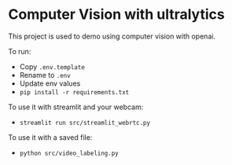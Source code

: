 # Computer Vision with ultralytics

This project is used to demo using computer vision with openai.

To run:
* Copy `.env.template`
* Rename to `.env`
* Update env values
* `pip install -r requirements.txt`

To use it with streamlit and your webcam:
* `streamlit run src/streamlit_webrtc.py`

To use it with a saved file:
* `python src/video_labeling.py`